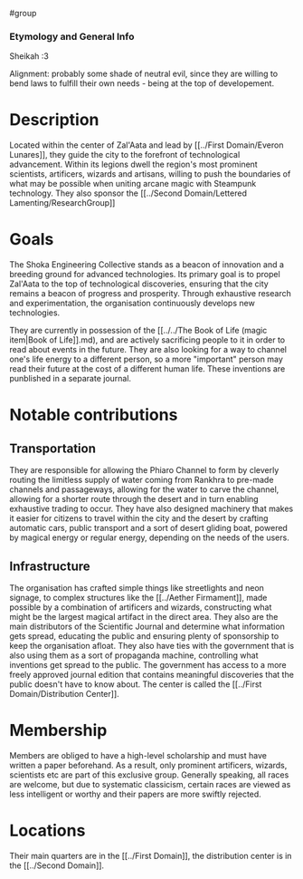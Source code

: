 #group 
### Etymology and General Info
Sheikah :3

Alignment: probably some shade of neutral evil, since they are willing to bend laws to fulfill their own needs - being at the top of developement.
# Description
Located within the center of Zal'Aata and lead by [[../First Domain/Everon Lunares]], they guide the city to the forefront of technological advancement. Within its legions dwell the region's most prominent scientists, artificers, wizards and artisans, willing to push the boundaries of what may be possible when uniting arcane magic with Steampunk technology. They also sponsor the [[../Second Domain/Lettered Lamenting/ResearchGroup]]
# Goals
The Shoka Engineering Collective stands as a beacon of innovation and a breeding ground for advanced technologies. Its primary goal is to propel Zal'Aata to the top of technological discoveries, ensuring that the city remains a beacon of progress and prosperity. Through exhaustive research and experimentation, the organisation continuously develops new technologies.

They are currently in possession of the [[../../The Book of Life (magic item|Book of Life]].md), and are actively sacrificing people to it in order to read about events in the future. They are also looking for a way to channel one's life energy to a different person, so a more "important" person may read their future at the cost of a different human life. These inventions are punblished in a separate journal.
# Notable contributions
## Transportation
They are responsible for allowing the Phiaro Channel to form by cleverly routing the limitless supply of water coming from Rankhra to pre-made channels and passageways, allowing for the water to carve the channel, allowing for a shorter route through the desert and in turn enabling exhaustive trading to occur.
They have also designed machinery that makes it easier for citizens to travel within the city and the desert by crafting automatic cars, public transport and a sort of desert gliding boat, powered by magical energy or regular energy, depending on the needs of the users.
## Infrastructure
The organisation has crafted simple things like streetlights and neon signage, to complex structures like the [[../Aether Firmament]], made possible by a combination of artificers and wizards, constructing what might be the largest magical artifact in the direct area.
They also are the main distributors of the Scientific Journal and determine what information gets spread, educating the public and ensuring plenty of sponsorship to keep the organisation afloat. They also have ties with the government that is also using them as a sort of propaganda machine, controlling what inventions get spread to the public. The government has access to a more freely approved journal edition that contains meaningful discoveries that the public doesn't have to know about. The center is called the [[../First Domain/Distribution Center]].

# Membership
Members are obliged to have a high-level scholarship and must have written a paper beforehand. As a result, only prominent artificers, wizards, scientists etc are part of this exclusive group. Generally speaking, all races are welcome, but due to systematic classicism, certain races are viewed as less intelligent or worthy and their papers are more swiftly rejected.
# Locations

Their main quarters are in the [[../First Domain]], the distribution center is in the [[../Second Domain]].